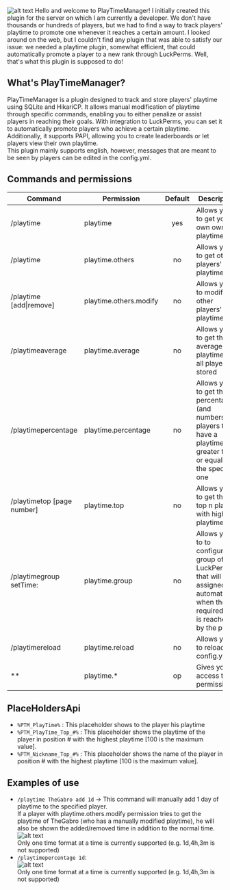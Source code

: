 ![alt text](https://i.imgur.com/cMGDraE.png "PlayTime Logo")
Hello and welcome to PlayTimeManager! I initially created this plugin for the server on which I am currently a developer. We don't have thousands or hundreds of players, but we had to find a way to track players' playtime to promote one whenever it reaches a certain amount. I looked around on the web, but I couldn't find any plugin that was able to satisfy our issue: we needed a playtime plugin, somewhat efficient, that could automatically promote a player to a new rank through LuckPerms. Well, that's what this plugin is supposed to do!
## What's PlayTimeManager?
PlayTimeManager is a plugin designed to track and store players' playtime using SQLite and HikariCP. It allows manual modification of playtime through specific commands, enabling you to either penalize or assist players in reaching their goals. With integration to LuckPerms, you can set it to automatically promote players who achieve a certain playtime. Additionally, it supports PAPI, allowing you to create leaderboards or let players view their own playtime.<br>
This plugin mainly supports english, however, messages that are meant to be seen by players can be edited in the config.yml. 
## Commands and permissions
| Command                                           | Permission              | Default | Description                                                                                                                            |
| --------------------------------------------------|-------------------------|:-------:|----------------------------------------------------------------------------------------------------------------------------------------|
| /playtime                                         | playtime                | yes     | Allows you to get your own own playtime                                                                                                |
| /playtime <playername>                            | playtime.others         | no      | Allows you to get other players' playtime                                                                                              |
| /playtime <playername> [add\|remove] <time>       | playtime.others.modify  | no      | Allows you to modify other players' playtime                                                                                           |
| /playtimeaverage                                  | playtime.average        | no      | Allows you to get the average playtime of all players stored                                                                           |
| /playtimepercentage <time>                        | playtime.percentage     | no      | Allows you to get the percentage (and numbers) of players that<br>have a playtime greater than or equal to the specified one           |
| /playtimetop <amount of players> [page number]    | playtime.top            | no      | Allows you to get the top n players with highest playtime                                                                              |
| /playtimegroup <groupname> setTime:<timerequired> | playtime.group          | no      | Allows you to to configure a group of LuckPerms that will be<br>assigned automatically when the required time is reached by the player |
| /playtimereload                                   | playtime.reload         | no      | Allows you to reload the config.yml                                                                                                    |
| **                                                | playtime.*              | op      | Gives you access to all permissions                                                                                                    |
## PlaceHoldersApi
* `%PTM_PlayTime%` : This placeholder shows to the player his playtime
* `%PTM_PlayTime_Top_#%` : This placeholder shows the playtime of the player in position # with the highest playtime [100 is the maximum value].
* `%PTM_Nickname_Top_#%` : This placeholder shows the name of the player in position # with the highest playtime [100 is the maximum value].
## Examples of use
* `/playtime TheGabro add 1d` -> This command will manually add 1 day of playtime to the specified player. <br> If a player with playtime.others.modify permission tries to get the playtime of TheGabro (who has a manually modified playtime), he will also be shown the added/removed time in addition to the normal time. <br> ![alt text](https://i.imgur.com/Aqd1Yh3.png "PlayTime addition example") <br> Only one time format at a time is currently supported (e.g. 1d,4h,3m is not supported)
* `/playtimepercentage 1d`: <br> ![alt text](https://i.imgur.com/wQndA7j.png "PlayTime percentage example") <br> Only one time format at a time is currently supported (e.g. 1d,4h,3m is not supported)
